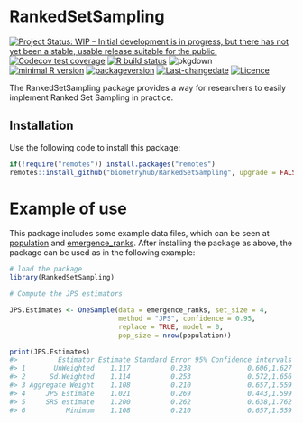 
<!-- README.md is generated from README.Rmd. Please edit that file -->

# RankedSetSampling

<!-- badges: start -->

[![Project Status: WIP – Initial development is in progress, but there
has not yet been a stable, usable release suitable for the
public.](http://www.repostatus.org/badges/latest/wip.svg)](http://www.repostatus.org/#wip)
[![Codecov test
coverage](https://codecov.io/gh/biometryhub/RankedSetSampling/branch/master/graph/badge.svg)](https://codecov.io/gh/biometryhub/RankedSetSampling?branch=master)
[![R build
status](https://github.com/biometryhub/RankedSetSampling/workflows/R-CMD-check/badge.svg)](https://github.com/biometryhub/RankedSetSampling/actions)
![pkgdown](https://github.com/biometryhub/RankedSetSampling/workflows/pkgdown/badge.svg)
<br> [![minimal R
version](https://img.shields.io/badge/R%3E%3D-3.3.0-6666ff.svg)](https://cran.r-project.org/)
[![packageversion](https://img.shields.io/badge/Package%20version-0.0.1-orange.svg?style=flat-square)](/commits/master)
[![Last-changedate](https://img.shields.io/badge/last%20change-2021--02--09-yellowgreen.svg)](/commits/master)
[![Licence](https://img.shields.io/github/license/mashape/apistatus.svg)](http://choosealicense.com/licenses/mit/)
<!-- badges: end -->

The RankedSetSampling package provides a way for researchers to easily
implement Ranked Set Sampling in practice.

## Installation

Use the following code to install this package:

``` r
if(!require("remotes")) install.packages("remotes") 
remotes::install_github("biometryhub/RankedSetSampling", upgrade = FALSE)
```

# Example of use

This package includes some example data files, which can be seen at
[population](reference/population.html) and
[emergence\_ranks](reference/emergence_ranks.html). After installing the
package as above, the package can be used as in the following example:

``` r
# load the package
library(RankedSetSampling)

# Compute the JPS estimators

JPS.Estimates <- OneSample(data = emergence_ranks, set_size = 4,
                           method = "JPS", confidence = 0.95, 
                           replace = TRUE, model = 0, 
                           pop_size = nrow(population))

print(JPS.Estimates)
#>          Estimator Estimate Standard Error 95% Confidence intervals
#> 1       UnWeighted    1.117          0.238              0.606,1.627
#> 2      Sd.Weighted    1.114          0.253              0.572,1.656
#> 3 Aggregate Weight    1.108          0.210              0.657,1.559
#> 4     JPS Estimate    1.021          0.269              0.443,1.599
#> 5     SRS estimate    1.200          0.262              0.638,1.762
#> 6          Minimum    1.108          0.210              0.657,1.559
```

